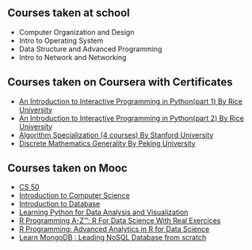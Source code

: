 ## Courses taken at school
* Computer Organization and Design
* Intro to Operating System
* Data Structure and Advanced Programming
* Intro to Network and Networking




## Courses taken on Coursera with Certificates
* [An Introduction to Interactive Programming in Python(part 1) By Rice University](https://www.coursera.org/account/accomplishments/certificate/2DC8CL72GBZ4)
* [An Introduction to Interactive Programming in Python(part 2) By Rice University](https://www.coursera.org/account/accomplishments/certificate/RPZHA2QGCFN4)
* [Algorithm Specialization (4 courses) By Stanford University](https://www.coursera.org/account/accomplishments/specialization/certificate/ZK54BQMF9LD7)
* [Discrete Mathematics Generality By Peking University](https://www.coursera.org/account/accomplishments/certificate/SVERGMS2MPXK) 
  
  
## Courses taken on Mooc
* [CS 50](https://cs50.harvard.edu)
* [Introduction to Computer Science](https://classroom.udacity.com/courses/cs101)
* [Introduction to Database](https://lagunita.stanford.edu/courses/Engineering/db/2014_1/about)
* [Learning Python for Data Analysis and Visualization](https://www.udemy.com/certificate/UC-N2V8BH3S/)
* [R Programming A-Z™: R For Data Science With Real Exercices](https://www.udemy.com/certificate/UC-SD27V0PQ/)
* [R Programming: Advanced Analytics in R for Data Science](https://www.udemy.com/certificate/UC-8ZBNUIIJ/)
* [Learn MongoDB : Leading NoSQL Database from scratch](https://www.udemy.com/certificate/UC-O0ZD6Z29/)

